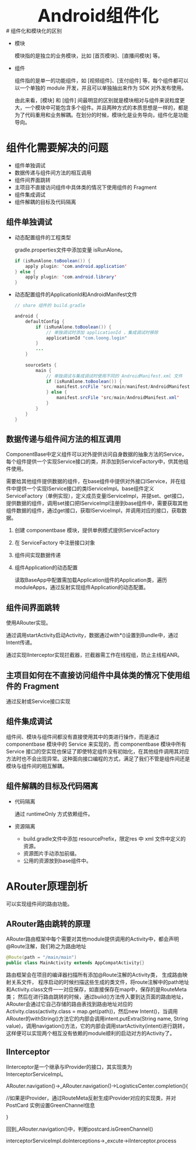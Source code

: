 <center><font size="7" ><b>Android组件化</b></font> </center>
# 组件化和模块化的区别

- 模块

   模块指的是独立的业务模块，比如 [首页模块]、[直播间模块] 等。 

- 组件

  组件指的是单一的功能组件，如  [视频组件]、[支付组件] 等，每个组件都可以以一个单独的 module 开发，并且可以单独抽出来作为 SDK 对外发布使用。

  由此来看，[模块] 和 [组件] 间最明显的区别就是模块相对与组件来说粒度更大，一个模块中可能包含多个组件。并且两种方式的本质思想是一样的，都是为了代码重用和业务解耦。在划分的时候，模块化是业务导向，组件化是功能导向。 

# 组件化需要解决的问题

- 组件单独调试
- 数据传递与组件间方法的相互调用
- 组件间界面跳转
- 主项目不直接访问组件中具体类的情况下使用组件的 Fragment
- 组件集成调试
- 组件解耦的目标及代码隔离



## 组件单独调试

- 动态配置组件的工程类型

  gradle.properties文件中添加变量 isRunAlone。 

  ```java
  if (isRunAlone.toBoolean()) {
      apply plugin: 'com.android.application'
  } else {
      apply plugin: 'com.android.library'
  }
  ```

- 动态配置组件的ApplicationId和AndroidManifest文件

  ```java
  // share 组件的 build.gradle
  
  android {
      defaultConfig {
          if (isRunAlone.toBoolean()) {
              // 单独调试时添加 applicationId ，集成调试时移除
              applicationId "com.loong.login"
          }
          ...
      }
      
      sourceSets {
          main {
              // 单独调试与集成调试时使用不同的 AndroidManifest.xml 文件
              if (isRunAlone.toBoolean()) {
                  manifest.srcFile 'src/main/manifest/AndroidManifest.xml'
              } else {
                  manifest.srcFile 'src/main/AndroidManifest.xml'
              }
          }
      }
  }
  
  
  ```

  

## 数据传递与组件间方法的相互调用

 ComponentBase中定义组件可以对外提供访问自身数据的抽象方法的Service，每个组件提供一个实现Service接口的类，并添加到ServiceFactory中，供其他组件使用。

需要给其他组件提供数据的组件，在base组件中提供对外接口IService，并在组件中提供一个实现IService接口的类IServiceImpl。base组件定义ServiceFactory（单例实现），定义成员变量IServiceImpl，并提set、get接口，提供数据的组件，调用set接口把IServiceImpl注册到base组件中，需要获取其他组件数据的组件，通过get接口，获取IServiceImpl，并调用对应的接口，获取数据。

1. 创建 componentbase 模块，提供单例模式提供ServiceFactory

2. 在 ServiceFactory 中注册接口对象

3. 组件间实现数据传递

4. 组件Application的动态配置

   读取BaseApp中配置需加载Application组件的Application类，遍历moduleApps，通过反射实现组件Application的动态配置。

## 组件间界面跳转

使用ARouter实现。

通过调用startActivity启动Activity，数据通过with*()设置到Bundle中，通过Intent传递。

通过实现IInterceptor实现拦截器，拦截器需工作在线程组，防止主线程ANR。

## 主项目如何在不直接访问组件中具体类的情况下使用组件的 Fragment

通过反射或Service接口实现

## 组件集成调试

组件间、模块与组件间都没有直接使用其中的类进行操作，而是通过 componentbase 模块中的 Service 来实现的，而 componentbase 模块中所有 Service 接口的空实现也保证了即使特定组件没有初始化，在其他组件调用其对应方法时也不会出现异常。这种面向接口编程的方式，满足了我们不管是组件间还是模块与组件间的相互解耦。

## 组件解耦的目标及代码隔离

- 代码隔离

   通过 runtimeOnly 方式依赖组件。

- 资源隔离

  - build.gradle文件中添加 resourcePrefix，限定res 中 xml 文件中定义的资源。
  - 资源图片手动添加前缀。
  - 公用的资源放到base组件中。

# ARouter原理剖析

可以实现组件间的路由功能。

## ARouter路由跳转的原理

ARouter路由框架中每个需要对其他module提供调用的Activity中，都会声明@Route注解，我们称之为路由地址

```java
@Route(path = "/main/main")
public class MainActivity extends AppCompatActivity{}
```

路由框架会在项目的编译器扫描所有添加@Route注解的Activity类， 生成路由映射关系文件， 程序启动的时候扫描这些生成的类文件，将route注解中的path地址和Activity.class文件一一对应保存，如直接保存在map中，保存的是RouteMeta类； 然后在进行路由跳转的时候，通过build()方法传入要到达页面的路由地址，ARouter会通过它自己存储的路由表找到路由地址对应的Activity.class(activity.class = map.get(path))，然后new Intent()，当调用ARouter的withString()方法它的内部会调用intent.putExtra(String name, String value)，调用navigation()方法，它的内部会调用startActivity(intent)进行跳转，这样便可以实现两个相互没有依赖的module顺利的启动对方的Activity了。

## IInterceptor

IInterceptor是一个继承与IProvider的接口，其实现类为 InterceptorServiceImpl。

ARouter.navigation()->_ARouter.navigation()->LogisticsCenter.completion(){

//如果是IProvider，通过RouteMeta反射生成IProvider对应的实现类，并对 PostCard 实例设置GreenChannel信息

}

回到_ARouter.navigation()中，判断postcard.isGreenChannel()

interceptorServiceImpl.doInterceptions->_excute->iInterceptor.process